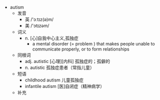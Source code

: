 - autism
  - 发音
    - 英 /'ɔːtɪz(ə)m/
    - 美 /'ɔtɪzəm/
  - 词义
    - n. [心]自我中心主义,孤独症
      - a mental  disorder (=  problem  )  that makes people unable to communicate properly, or to form relationships
  - 同根词
    - adj. autistic [心理][内科] 孤独症的；孤僻的
    - n. autistic 孤独症患者（常指儿童）
  - 短语
    - childhood autism 儿童孤独症
    - infantile autism [医]自闭症（精神病学）
  - 补充